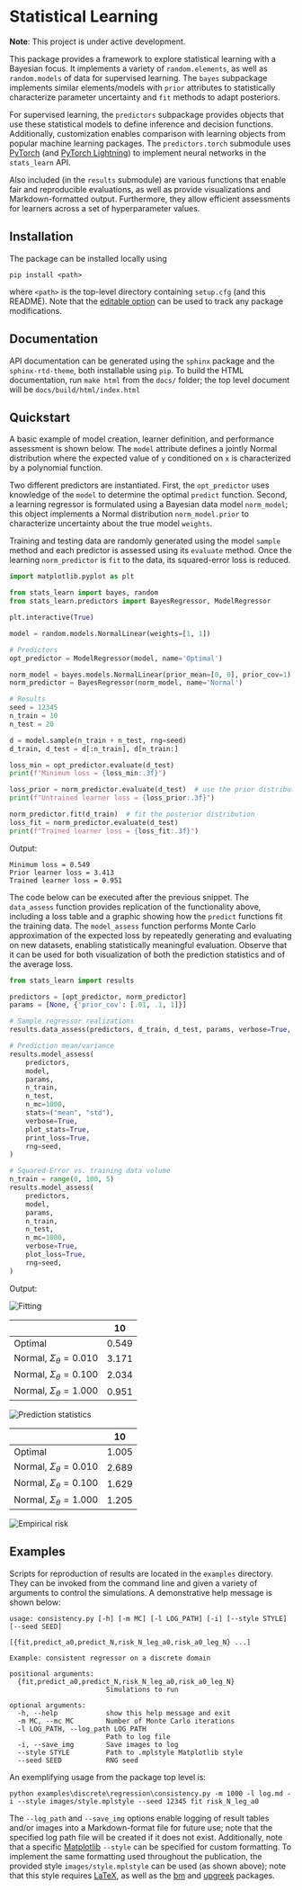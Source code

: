 # Statistical Learning
**Note**: This project is under active development.

This package provides a framework to explore statistical learning with a Bayesian focus. It implements a variety of 
`random.elements`, as well as `random.models` of data for supervised learning. The `bayes` subpackage 
implements similar elements/models with `prior` attributes to statistically characterize parameter uncertainty and 
`fit` methods to adapt posteriors. 

For supervised learning, the `predictors` subpackage provides objects that use these statistical models to define 
inference and decision functions. Additionally, customization enables comparison with learning objects from popular 
machine learning packages. The `predictors.torch` submodule uses [PyTorch](https://pytorch.org/)
(and [PyTorch Lightning](https://www.pytorchlightning.ai/)) to implement neural networks in the `stats_learn` API.

Also included (in the `results` submodule) are various functions that enable fair and reproducible evaluations, as 
well as provide visualizations and Markdown-formatted output. Furthermore, they allow efficient assessments for learners 
across a set of hyperparameter values.

## Installation
The package can be installed locally using
```
pip install <path>
```
where `<path>` is the top-level directory containing `setup.cfg` (and this README). Note that the [editable option](https://pip.pypa.io/en/stable/cli/pip_install/) can be used to track any package modifications.

## Documentation
API documentation can be generated using the `sphinx` package and the `sphinx-rtd-theme`, both installable using `pip`. To build the HTML documentation, run `make html` from the `docs/` folder; the top level document will be `docs/build/html/index.html`

## Quickstart
A basic example of model creation, learner definition, and performance assessment is shown below. The `model` 
attribute defines a jointly Normal distribution where the expected value of `y` conditioned on `x` is characterized 
by a polynomial function. 

Two different predictors are instantiated. First, the `opt_predictor` uses knowledge of the `model` to 
determine the optimal `predict` function. Second, a learning regressor is formulated using a Bayesian data 
model `norm_model`; this object implements a Normal distribution `norm_model.prior` to characterize uncertainty about 
the true model `weights`. 

Training and testing data are randomly generated using the model `sample` method and each predictor is assessed 
using its `evaluate` method. Once the learning `norm_predictor` is `fit` to the data, its squared-error loss is reduced.

```python
import matplotlib.pyplot as plt

from stats_learn import bayes, random
from stats_learn.predictors import BayesRegressor, ModelRegressor

plt.interactive(True)

model = random.models.NormalLinear(weights=[1, 1])

# Predictors
opt_predictor = ModelRegressor(model, name='Optimal')

norm_model = bayes.models.NormalLinear(prior_mean=[0, 0], prior_cov=1)
norm_predictor = BayesRegressor(norm_model, name='Normal')

# Results
seed = 12345
n_train = 10
n_test = 20

d = model.sample(n_train + n_test, rng=seed)
d_train, d_test = d[:n_train], d[n_train:]

loss_min = opt_predictor.evaluate(d_test)
print(f"Minimum loss = {loss_min:.3f}")

loss_prior = norm_predictor.evaluate(d_test)  # use the prior distribution
print(f"Untrained learner loss = {loss_prior:.3f}")

norm_predictor.fit(d_train)  # fit the posterior distribution
loss_fit = norm_predictor.evaluate(d_test)
print(f"Trained learner loss = {loss_fit:.3f}")
```

Output:
```
Minimum loss = 0.549
Prior learner loss = 3.413
Trained learner loss = 0.951
```

The code below can be executed after the previous snippet. The `data_assess` function provides replication of the 
functionality above, including a loss table and a graphic showing how the `predict` functions fit the training data. 
The `model_assess` function performs Monte Carlo approximation of the expected loss by repeatedly generating and 
evaluating on new datasets, enabling statistically meaningful evaluation. Observe that it can be used for both 
visualization of both the prediction statistics and of the average loss.

```python
from stats_learn import results

predictors = [opt_predictor, norm_predictor]
params = [None, {'prior_cov': [.01, .1, 1]}]

# Sample regressor realizations
results.data_assess(predictors, d_train, d_test, params, verbose=True, plot_fit=True)

# Prediction mean/variance
results.model_assess(
    predictors,
    model,
    params,
    n_train,
    n_test,
    n_mc=1000,
    stats=("mean", "std"),
    verbose=True,
    plot_stats=True,
    print_loss=True,
    rng=seed,
)

# Squared-Error vs. training data volume
n_train = range(0, 100, 5)
results.model_assess(
    predictors,
    model,
    params,
    n_train,
    n_test,
    n_mc=1000,
    verbose=True,
    plot_loss=True,
    rng=seed,
)
```

Output:

![Fitting](images/ex_basic_fit.png)

|                                 |    10 |
|---------------------------------|-------|
| Optimal                         | 0.549 |
| Normal, $\Sigma_\theta = 0.010$ | 3.171 |
| Normal, $\Sigma_\theta = 0.100$ | 2.034 |
| Normal, $\Sigma_\theta = 1.000$ | 0.951 |

![Prediction statistics](images/ex_basic_stats.png)

|                                 |    10 |
|---------------------------------|-------|
| Optimal                         | 1.005 |
| Normal, $\Sigma_\theta = 0.010$ | 2.689 |
| Normal, $\Sigma_\theta = 0.100$ | 1.629 |
| Normal, $\Sigma_\theta = 1.000$ | 1.205 |

![Empirical risk](images/ex_basic_loss.png)

## Examples
Scripts for reproduction of results are located in the `examples` directory. They can be invoked from the
command line and given a variety of arguments to control the simulations. A demonstrative help message is shown below:
```
usage: consistency.py [-h] [-m MC] [-l LOG_PATH] [-i] [--style STYLE] [--seed SEED]
                      [{fit,predict_a0,predict_N,risk_N_leg_a0,risk_a0_leg_N} ...]

Example: consistent regressor on a discrete domain

positional arguments:
  {fit,predict_a0,predict_N,risk_N_leg_a0,risk_a0_leg_N}
                        Simulations to run

optional arguments:
  -h, --help            show this help message and exit
  -m MC, --mc MC        Number of Monte Carlo iterations
  -l LOG_PATH, --log_path LOG_PATH
                        Path to log file
  -i, --save_img        Save images to log
  --style STYLE         Path to .mplstyle Matplotlib style
  --seed SEED           RNG seed

```
An exemplifying usage from the package top level is:
```commandline
python examples\discrete\regression\consistency.py -m 1000 -l log.md -i --style images/style.mplstyle --seed 12345 fit risk_N_leg_a0
```

The `--log_path` and `--save_img` options enable logging of result tables and/or images into a Markdown-format file 
for future use; note that the specified log path file will be created if it does not exist. Additionally, note that 
a specific [Matplotlib](https://matplotlib.org/) `--style` can be specified for custom formatting. To implement the 
same formatting used throughout the publication, the provided style `images/style.mplstyle` can be used (as shown 
above); note that this style requires [LaTeX](https://www.latex-project.org/), as well as the
[bm](https://www.ctan.org/pkg/bm) and [upgreek](https://www.ctan.org/pkg/upgreek) packages.
